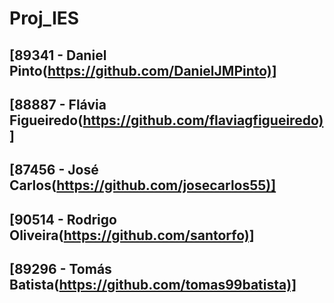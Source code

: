 
# Proj_IES

## [89341 - Daniel Pinto(<https://github.com/DanielJMPinto)]>

## [88887 - Flávia Figueiredo(<https://github.com/flaviagfigueiredo)]>

## [87456 - José Carlos(<https://github.com/josecarlos55)]>

## [90514 - Rodrigo Oliveira(<https://github.com/santorfo)]>

## [89296 - Tomás Batista(<https://github.com/tomas99batista)]>
